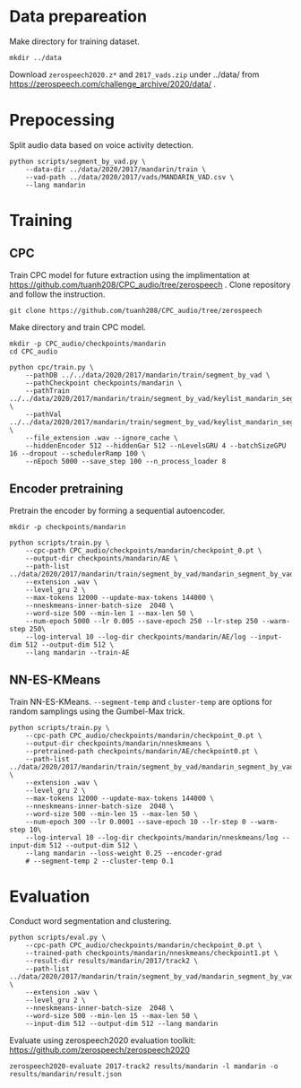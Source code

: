 # Data prepareation
Make directory for training dataset.
```
mkdir ../data
```
Download `zerospeech2020.z*` and `2017_vads.zip` under ../data/ from https://zerospeech.com/challenge_archive/2020/data/ .

# Prepocessing
Split audio data based on voice activity detection.
```
python scripts/segment_by_vad.py \
    --data-dir ../data/2020/2017/mandarin/train \
    --vad-path ../data/2020/2017/vads/MANDARIN_VAD.csv \
    --lang mandarin
```

# Training

## CPC
Train CPC model for future extraction using the implimentation at https://github.com/tuanh208/CPC_audio/tree/zerospeech .
Clone repository and follow the instruction.

```
git clone https://github.com/tuanh208/CPC_audio/tree/zerospeech
```
Make directory and train CPC model.
```
mkdir -p CPC_audio/checkpoints/mandarin
cd CPC_audio

python cpc/train.py \
    --pathDB ../../data/2020/2017/mandarin/train/segment_by_vad \
    --pathCheckpoint checkpoints/mandarin \
    --pathTrain ../../data/2020/2017/mandarin/train/segment_by_vad/keylist_mandarin_segment_by_vad.txt \
    --pathVal ../../data/2020/2017/mandarin/train/segment_by_vad/keylist_mandarin_segment_by_vad_val.txt \
    --file_extension .wav --ignore_cache \
    --hiddenEncoder 512 --hiddenGar 512 --nLevelsGRU 4 --batchSizeGPU 16 --dropout --schedulerRamp 100 \
    --nEpoch 5000 --save_step 100 --n_process_loader 8
```

## Encoder pretraining
Pretrain the encoder by forming a sequential autoencoder.
```
mkdir -p checkpoints/mandarin

python scripts/train.py \
    --cpc-path CPC_audio/checkpoints/mandarin/checkpoint_0.pt \
    --output-dir checkpoints/mandarin/AE \
    --path-list ../data/2020/2017/mandarin/train/segment_by_vad/mandarin_segment_by_vad.txt
    --extension .wav \
    --level_gru 2 \
    --max-tokens 12000 --update-max-tokens 144000 \
    --nneskmeans-inner-batch-size  2048 \
    --word-size 500 --min-len 1 --max-len 50 \
    --num-epoch 5000 --lr 0.005 --save-epoch 250 --lr-step 250 --warm-step 250\
    --log-interval 10 --log-dir checkpoints/mandarin/AE/log --input-dim 512 --output-dim 512 \
    --lang mandarin --train-AE
```

## NN-ES-KMeans
Train NN-ES-KMeans. `--segment-temp` and `cluster-temp` are options for random samplings using the Gumbel-Max trick.
```
python scripts/train.py \
    --cpc-path CPC_audio/checkpoints/mandarin/checkpoint_0.pt \
    --output-dir checkpoints/mandarin/nneskmeans \
    --pretrained-path checkpoints/mandarin/AE/checkpoint0.pt \
    --path-list ../data/2020/2017/mandarin/train/segment_by_vad/mandarin_segment_by_vad.txt \
    --extension .wav \
    --level_gru 2 \
    --max-tokens 12000 --update-max-tokens 144000 \
    --nneskmeans-inner-batch-size  2048 \
    --word-size 500 --min-len 15 --max-len 50 \
    --num-epoch 300 --lr 0.0001 --save-epoch 10 --lr-step 0 --warm-step 10\
    --log-interval 10 --log-dir checkpoints/mandarin/nneskmeans/log --input-dim 512 --output-dim 512 \
    --lang mandarin --loss-weight 0.25 --encoder-grad
    # --segment-temp 2 --cluster-temp 0.1
```

# Evaluation
Conduct word segmentation and clustering.
```
python scripts/eval.py \
    --cpc-path CPC_audio/checkpoints/mandarin/checkpoint_0.pt \
    --trained-path checkpoints/mandarin/nneskmeans/checkpoint1.pt \
    --result-dir results/mandarin/2017/track2 \
    --path-list ../data/2020/2017/mandarin/train/segment_by_vad/mandarin_segment_by_vad.txt \
    --extension .wav \
    --level_gru 2 \
    --nneskmeans-inner-batch-size  2048 \
    --word-size 500 --min-len 15 --max-len 50 \
    --input-dim 512 --output-dim 512 --lang mandarin
```

Evaluate using zerospeech2020 evaluation toolkit: https://github.com/zerospeech/zerospeech2020
```
zerospeech2020-evaluate 2017-track2 results/mandarin -l mandarin -o results/mandarin/result.json
```
